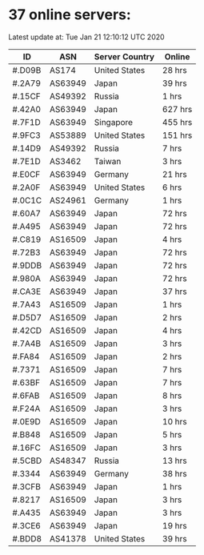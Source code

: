 # 37 online servers:

Latest update at: Tue Jan 21 12:10:12 UTC 2020

| ID | ASN | Server Country | Online |
| -- | --- | -------------- | ------ |
| #.D09B | AS174 | United States | 28 hrs |
| #.2A79 | AS63949 | Japan | 39 hrs |
| #.15CF | AS49392 | Russia | 1 hrs |
| #.42A0 | AS63949 | Japan | 627 hrs |
| #.7F1D | AS63949 | Singapore | 455 hrs |
| #.9FC3 | AS53889 | United States | 151 hrs |
| #.14D9 | AS49392 | Russia | 7 hrs |
| #.7E1D | AS3462 | Taiwan | 3 hrs |
| #.E0CF | AS63949 | Germany | 21 hrs |
| #.2A0F | AS63949 | United States | 6 hrs |
| #.0C1C | AS24961 | Germany | 1 hrs |
| #.60A7 | AS63949 | Japan | 72 hrs |
| #.A495 | AS63949 | Japan | 72 hrs |
| #.C819 | AS16509 | Japan | 4 hrs |
| #.72B3 | AS63949 | Japan | 72 hrs |
| #.9DDB | AS63949 | Japan | 72 hrs |
| #.980A | AS63949 | Japan | 72 hrs |
| #.CA3E | AS63949 | Japan | 37 hrs |
| #.7A43 | AS16509 | Japan | 1 hrs |
| #.D5D7 | AS16509 | Japan | 2 hrs |
| #.42CD | AS16509 | Japan | 4 hrs |
| #.7A4B | AS16509 | Japan | 3 hrs |
| #.FA84 | AS16509 | Japan | 2 hrs |
| #.7371 | AS16509 | Japan | 7 hrs |
| #.63BF | AS16509 | Japan | 7 hrs |
| #.6FAB | AS16509 | Japan | 8 hrs |
| #.F24A | AS16509 | Japan | 3 hrs |
| #.0E9D | AS16509 | Japan | 10 hrs |
| #.B848 | AS16509 | Japan | 5 hrs |
| #.16FC | AS16509 | Japan | 3 hrs |
| #.5CBD | AS48347 | Russia | 13 hrs |
| #.3344 | AS63949 | Germany | 38 hrs |
| #.3CFB | AS63949 | Japan | 1 hrs |
| #.8217 | AS16509 | Japan | 3 hrs |
| #.A435 | AS63949 | Japan | 3 hrs |
| #.3CE6 | AS63949 | Japan | 19 hrs |
| #.BDD8 | AS41378 | United States | 39 hrs |

